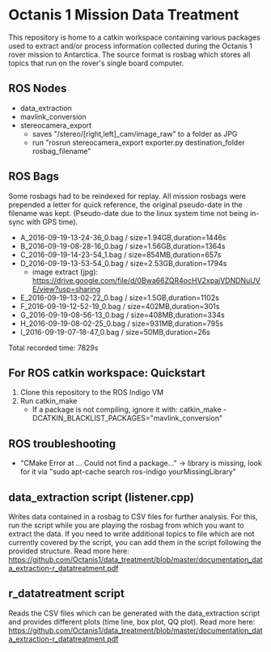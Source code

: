 # Octanis 1 Mission Data Treatment

This repository is home to a catkin workspace containing various packages used to extract and/or process information collected during the Octanis 1 rover mission to Antarctica. The source format is rosbag which stores all topics that run on the rover's single board computer.

## ROS Nodes
  * data_extraction
  * mavlink_conversion
  * stereocamera_export
    * saves "/stereo/[right,left]_cam/image_raw" to a folder as JPG
    * run "rosrun stereocamera_export exporter.py destination_folder rosbag_filename"


## ROS Bags

Some rosbags had to be reindexed for replay. All mission rosbags were prepended a letter for quick reference, the original pseudo-date in the filename was kept. (Pseudo-date due to the linux system time not being in-sync with GPS time).

  * A_2016-09-19-13-24-36_0.bag / size=1.94GB,duration=1446s
  * B_2016-09-19-08-28-16_0.bag / size=1.56GB,duration=1364s
  * C_2016-09-19-14-23-54_1.bag / size=854MB,duration=657s
  * D_2016-09-19-13-53-54_0.bag / size=2.53GB,duration=1794s
    * image extract (jpg): https://drive.google.com/file/d/0Bwa66ZQR4ocHV2xpajVDNDNuUVE/view?usp=sharing
  * E_2016-09-19-13-02-22_0.bag / size=1.5GB,duration=1102s
  * F_2016-09-19-12-52-19_0.bag / size=402MB,duration=301s
  * G_2016-09-19-08-56-13_0.bag / size=408MB,duration=334s
  * H_2016-09-19-08-02-25_0.bag / size=931MB,duration=795s
  * I_2016-09-19-07-18-47_0.bag / size=50MB,duration=26s 

Total recorded time: 7829s


## For ROS catkin workspace: Quickstart
  1. Clone this repository to the ROS Indigo VM
  2. Run catkin_make
     * If a package is not compiling, ignore it with: catkin_make -DCATKIN_BLACKLIST_PACKAGES="mavlink_conversion"

## ROS troubleshooting 
  * "CMake Error at ... Could not find a package..." -> library is missing, look for it via "sudo apt-cache search ros-indigo yourMissingLibrary"
  
  
## data_extraction script (listener.cpp)

Writes data contained in a rosbag to CSV files for further analysis. For this, run the script while you are playing the rosbag from which you want to extract the data. If you need to write additional topics to file which are not currently covered by the script, you can add them in the script following the provided structure. 
Read more here: https://github.com/Octanis1/data_treatment/blob/master/documentation_data_extraction-r_datatreatment.pdf

## r_datatreatment script

Reads the CSV files which can be generated with the data_extraction script and provides different plots (time line, box plot, QQ plot).
Read more here: https://github.com/Octanis1/data_treatment/blob/master/documentation_data_extraction-r_datatreatment.pdf
